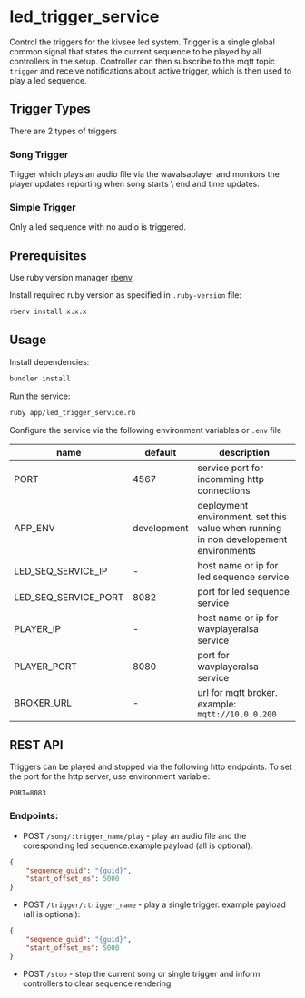 # led_trigger_service
Control the triggers for the kivsee led system.
Trigger is a single global common signal that states the current sequence to be played by all controllers in the setup. Controller can then subscribe to the mqtt topic `trigger` and receive notifications about active trigger, which is then used to play a led sequence.

## Trigger Types
There are 2 types of triggers

### Song Trigger
Trigger which plays an audio file via the wavalsaplayer and monitors the player updates reporting when song starts \ end and time updates.

### Simple Trigger
Only a led sequence with no audio is triggered.

## Prerequisites

Use ruby version manager [rbenv](https://github.com/rbenv/rbenv?tab=readme-ov-file#installation).

Install required ruby version as specified in `.ruby-version` file:
```bash
rbenv install x.x.x
```

## Usage
Install dependencies: 
```bash
bundler install
````

Run the service: 
```bash
ruby app/led_trigger_service.rb
```

Configure the service via the following environment variables or `.env` file

| name | default | description |
| --- | --- | --- |
| PORT | 4567 | service port for incomming http connections |
| APP_ENV | development | deployment environment. set this value when running in non developement environments |
| LED_SEQ_SERVICE_IP | - | host name or ip for led sequence service |
| LED_SEQ_SERVICE_PORT | 8082 | port for led sequence service |
| PLAYER_IP | - | host name or ip for wavplayeralsa service |
| PLAYER_PORT | 8080 | port for wavplayeralsa service |
| BROKER_URL | - | url for mqtt broker. example: `mqtt://10.0.0.200` |

## REST API
Triggers can be played and stopped via the following http endpoints.
To set the port for the http server, use environment variable:
```
PORT=8083
```

### Endpoints:
- POST `/song/:trigger_name/play` - play an audio file and the coresponding led sequence.example payload (all is optional):
```json
{
    "sequence_guid": "{guid}",
    "start_offset_ms": 5000
}
```

- POST `/trigger/:trigger_name` - play a single trigger. example payload (all is optional):
```json
{
    "sequence_guid": "{guid}",
    "start_offset_ms": 5000
}
```

- POST `/stop` - stop the current song or single trigger and inform controllers to clear sequence rendering
